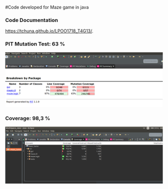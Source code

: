 #Code developed for Maze game in java 


### Code Documentation
https://tchuna.github.io/LPOO1718_T4G13/.




### PIT Mutation Test: 63 %

![PIT](/src/resource/pit.png)








### Coverage:  98,3 %
![Coverage](/src/resource/co.png)










